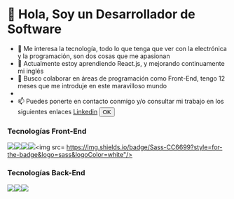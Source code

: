 # 👋 Hola, Soy un Desarrollador de Software
- 👀 Me interesa la tecnología, todo lo que tenga que ver con la electrónica y la programación, son dos cosas que me apasionan
- 🌱 Actualmente estoy aprendiendo React.js, y mejorando continuamente mi inglés
- 💞️ Busco colaborar en áreas de programación como Front-End, tengo 12 meses que me introduje en este maravilloso mundo
- 
- 📫 Puedes ponerte en contacto conmigo y/o consultar mi trabajo en los siguientes enlaces
<a title="Go To Linkedin" target="_blank" rel="noopener noreferrer" href="https://www.linkedin.com/in/alejandro-garcia-alonso-596788b8/">Linkedin</a>
<button>OK</button>


### Tecnologías Front-End

<img src="https://img.shields.io/badge/-JavaScript-%23F7DF1E?style=for-the-badge&logo=javascript&logoColor=000"/><img src="https://img.shields.io/badge/CSS3-1572B6?style=for-the-badge&logo=css3&logoColor=white"/><img src="https://img.shields.io/badge/HTML5-E34F26?style=for-the-badge&logo=html5&logoColor=white"/><img src="https://img.shields.io/badge/Pug-E3C29B?style=for-the-badge&logo=pug&logoColor=black"/><img src=	https://img.shields.io/badge/Sass-CC6699?style=for-the-badge&logo=sass&logoColor=white"/>

### Tecnologías Back-End

<img src="https://img.shields.io/badge/C%23-239120?style=for-the-badge&logo=c-sharp&logoColor=white"/><img src="	https://img.shields.io/badge/MySQL-005C84?style=for-the-badge&logo=mysql&logoColor=white"/><img src="https://img.shields.io/badge/HTML5-E34F26?style=for-the-badge&logo=html5&logoColor=white"/>

